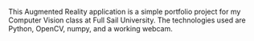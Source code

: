 This Augmented Reality application is a simple portfolio project for my Computer Vision class at Full Sail University. The technologies used are Python, OpenCV, numpy, and a working webcam.